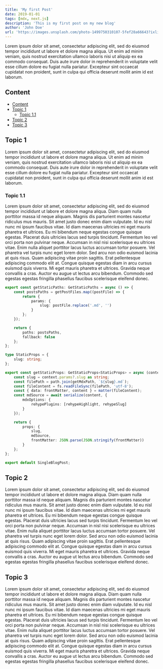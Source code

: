 ```yaml
---
title: 'My first Post'
date: 2019-01-01
tags: [mdx, next.js]
description: 'This is my first post on my new blog'
author: 'John Doe'
url: 'https://images.unsplash.com/photo-1499750310107-5fef28a66643?ixlib=rb-1.2.1&ixid=MnwxMjA3fDB8MHxwaG90by1wYWdlfHx8fGVufDB8fHx8&auto=format&fit=crop&w=870&q=80'
---
```


Lorem ipsum dolor sit amet, consectetur adipiscing elit, sed do eiusmod tempor incididunt ut labore et dolore magna aliqua. Ut enim ad minim veniam, quis nostrud exercitation ullamco laboris nisi ut aliquip ex ea commodo consequat. Duis aute irure dolor in reprehenderit in voluptate velit esse cillum dolore eu fugiat nulla pariatur. Excepteur sint occaecat cupidatat non proident, sunt in culpa qui officia deserunt mollit anim id est laborum.

## Content

- [Content](#content)
- [Topic 1](#topic-1)
  - [Topic 1.1](#topic-11)
- [Topic 2](#topic-2)
- [Topic 3](#topic-3)


## Topic 1

Lorem ipsum dolor sit amet, consectetur adipiscing elit, sed do eiusmod tempor incididunt ut labore et dolore magna aliqua. Ut enim ad minim veniam, quis nostrud exercitation ullamco laboris nisi ut aliquip ex ea commodo consequat. Duis aute irure dolor in reprehenderit in voluptate velit esse cillum dolore eu fugiat nulla pariatur. Excepteur sint occaecat cupidatat non proident, sunt in culpa qui officia deserunt mollit anim id est laborum.

### Topic 1.1

Lorem ipsum dolor sit amet, consectetur adipiscing elit, sed do eiusmod tempor incididunt ut labore et dolore magna aliqua. Diam quam nulla porttitor massa id neque aliquam. Magnis dis parturient montes nascetur ridiculus mus mauris. Sit amet justo donec enim diam vulputate. Id eu nisl nunc mi ipsum faucibus vitae. Id diam maecenas ultricies mi eget mauris pharetra et ultrices. Eu mi bibendum neque egestas congue quisque egestas. Placerat duis ultricies lacus sed turpis tincidunt. Fermentum leo vel orci porta non pulvinar neque. Accumsan in nisl nisi scelerisque eu ultrices vitae. Enim nulla aliquet porttitor lacus luctus accumsan tortor posuere. Vel pharetra vel turpis nunc eget lorem dolor. Sed arcu non odio euismod lacinia at quis risus. Quam adipiscing vitae proin sagittis. Erat pellentesque adipiscing commodo elit at. Congue quisque egestas diam in arcu cursus euismod quis viverra. Mi eget mauris pharetra et ultrices. Gravida neque convallis a cras. Auctor eu augue ut lectus arcu bibendum. Commodo sed egestas egestas fringilla phasellus faucibus scelerisque eleifend donec.

```typescript
export const getStaticPaths: GetStaticPaths = async () => {
	const postsPaths = getPostFiles.map((postFile) => {
		return {
			params: {
				slug: postFile.replace('.md', '')
			}
		};
	});

	return {
		paths: postsPaths,
		fallback: false
	};
};

type StaticProps = {
	slug: string;
};

export const getStaticProps: GetStaticProps<StaticProps> = async (context) => {
	const slug = context.params?.slug as string;
	const filePath = path.join(getMdxPath, `${slug}.md`);
	const fileContent = fs.readFileSync(filePath, 'utf-8');
	const { data: frontMatter, content } = matter(fileContent);
	const mdSource = await serialize(content, {
		mdxOptions: {
			rehypePlugins: [rehypeHighlight, rehypeSlug]
		}
	});

	return {
		props: {
			slug,
			mdSource,
			frontMatter: JSON.parse(JSON.stringify(frontMatter))
		}
	};
};

export default SingleBlogPost;

```

<HelloWorld text="Hello World"/>


## Topic 2

Lorem ipsum dolor sit amet, consectetur adipiscing elit, sed do eiusmod tempor incididunt ut labore et dolore magna aliqua. Diam quam nulla porttitor massa id neque aliquam. Magnis dis parturient montes nascetur ridiculus mus mauris. Sit amet justo donec enim diam vulputate. Id eu nisl nunc mi ipsum faucibus vitae. Id diam maecenas ultricies mi eget mauris pharetra et ultrices. Eu mi bibendum neque egestas congue quisque egestas. Placerat duis ultricies lacus sed turpis tincidunt. Fermentum leo vel orci porta non pulvinar neque. Accumsan in nisl nisi scelerisque eu ultrices vitae. Enim nulla aliquet porttitor lacus luctus accumsan tortor posuere. Vel pharetra vel turpis nunc eget lorem dolor. Sed arcu non odio euismod lacinia at quis risus. Quam adipiscing vitae proin sagittis. Erat pellentesque adipiscing commodo elit at. Congue quisque egestas diam in arcu cursus euismod quis viverra. Mi eget mauris pharetra et ultrices. Gravida neque convallis a cras. Auctor eu augue ut lectus arcu bibendum. Commodo sed egestas egestas fringilla phasellus faucibus scelerisque eleifend donec.


## Topic 3

Lorem ipsum dolor sit amet, consectetur adipiscing elit, sed do eiusmod tempor incididunt ut labore et dolore magna aliqua. Diam quam nulla porttitor massa id neque aliquam. Magnis dis parturient montes nascetur ridiculus mus mauris. Sit amet justo donec enim diam vulputate. Id eu nisl nunc mi ipsum faucibus vitae. Id diam maecenas ultricies mi eget mauris pharetra et ultrices. Eu mi bibendum neque egestas congue quisque egestas. Placerat duis ultricies lacus sed turpis tincidunt. Fermentum leo vel orci porta non pulvinar neque. Accumsan in nisl nisi scelerisque eu ultrices vitae. Enim nulla aliquet porttitor lacus luctus accumsan tortor posuere. Vel pharetra vel turpis nunc eget lorem dolor. Sed arcu non odio euismod lacinia at quis risus. Quam adipiscing vitae proin sagittis. Erat pellentesque adipiscing commodo elit at. Congue quisque egestas diam in arcu cursus euismod quis viverra. Mi eget mauris pharetra et ultrices. Gravida neque convallis a cras. Auctor eu augue ut lectus arcu bibendum. Commodo sed egestas egestas fringilla phasellus faucibus scelerisque eleifend donec.